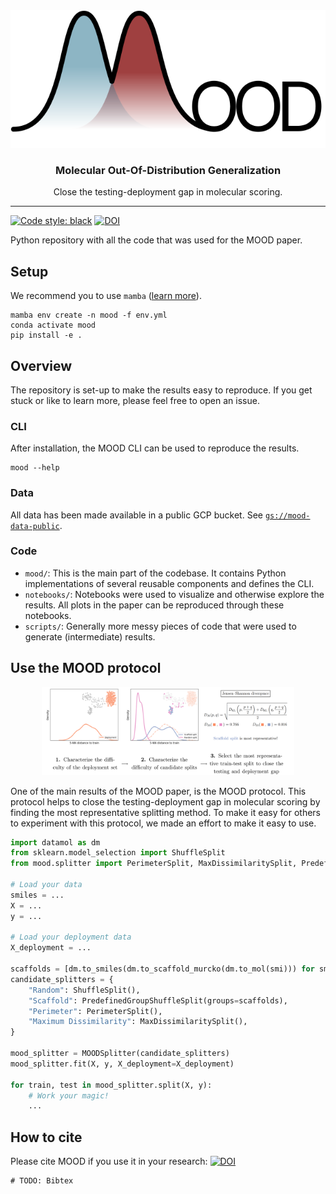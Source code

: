 <div align="center">
    <img src="docs/images/logo.svg">
    <h3>Molecular Out-Of-Distribution Generalization</h3>
    <p>
        Close the testing-deployment gap in molecular scoring.
    </p>
</div>

---

[![Code style: black](https://img.shields.io/badge/code%20style-black-000000.svg)](https://github.com/psf/black)
[![DOI]()]()

Python repository with all the code that was used for the MOOD paper.

## Setup
We recommend you to use `mamba` ([learn more](https://github.com/mamba-org/mamba)).

```shell
mamba env create -n mood -f env.yml 
conda activate mood
pip install -e . 
```

## Overview
The repository is set-up to make the results easy to reproduce. If you get stuck or like to learn more, please feel free to open an issue.

### CLI
After installation, the MOOD CLI can be used to reproduce the results.
```shell
mood --help
```

### Data
All data has been made available in a public GCP bucket. See [`gs://mood-data-public`](https://storage.googleapis.com/mood-data-public/).

### Code
- `mood/`: This is the main part of the codebase. It contains Python implementations of several reusable components and defines the CLI.
- `notebooks/`: Notebooks were used to visualize and otherwise explore the results. All plots in the paper can be reproduced through these notebooks.
- `scripts/`: Generally more messy pieces of code that were used to generate (intermediate) results.

## Use the MOOD protocol
<div align="center">
    <img src="docs/images/protocol.png" width="80%">
</div>

One of the main results of the MOOD paper, is the MOOD protocol. This protocol helps to close the testing-deployment gap in molecular scoring by finding the most representative splitting method. To make it easy for others to experiment with this protocol, we made an effort to make it easy to use.

```python
import datamol as dm
from sklearn.model_selection import ShuffleSplit
from mood.splitter import PerimeterSplit, MaxDissimilaritySplit, PredefinedGroupShuffleSplit, MOODSplitter

# Load your data
smiles = ...
X = ...
y = ...

# Load your deployment data
X_deployment = ...

scaffolds = [dm.to_smiles(dm.to_scaffold_murcko(dm.to_mol(smi))) for smi in smiles]
candidate_splitters = {
    "Random": ShuffleSplit(),
    "Scaffold": PredefinedGroupShuffleSplit(groups=scaffolds),
    "Perimeter": PerimeterSplit(),
    "Maximum Dissimilarity": MaxDissimilaritySplit(),
}

mood_splitter = MOODSplitter(candidate_splitters)
mood_splitter.fit(X, y, X_deployment=X_deployment)

for train, test in mood_splitter.split(X, y):
    # Work your magic!
    ...
```

## How to cite
Please cite MOOD if you use it in your research: [![DOI]()]()

```
# TODO: Bibtex
```

